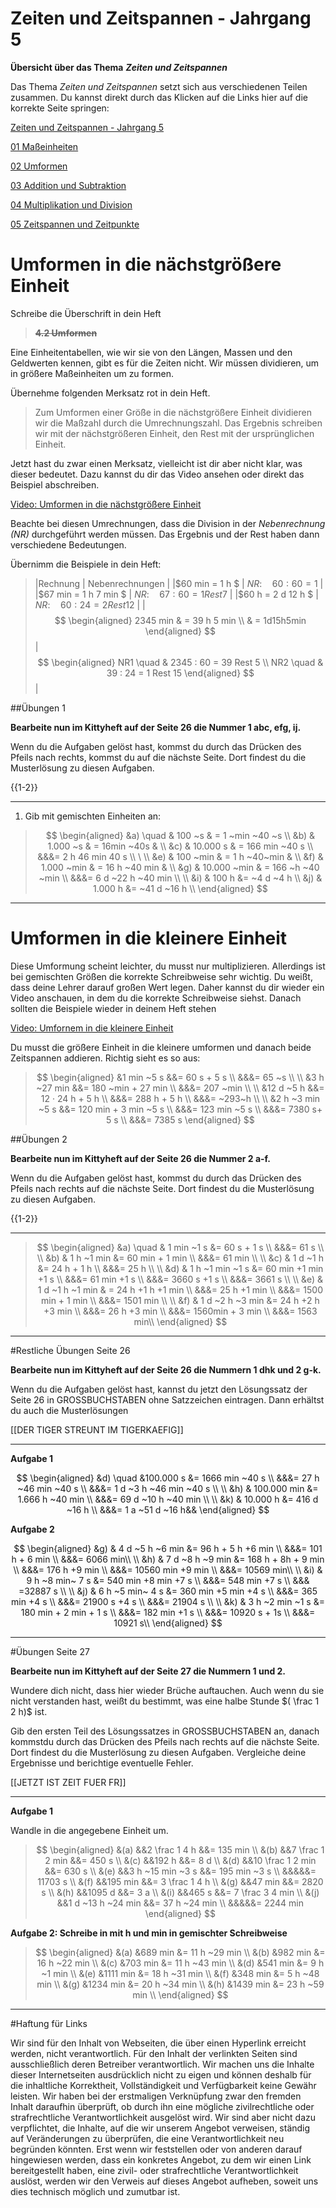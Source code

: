 <!--
author: Susanne Suckfüll
email: su-aes@masannek.de
language: de
narrator: German Female
script: url.js

View this file on https://liascript.github.io/course/?https://raw.githubusercontent.com/SUC-AES/Mathematik-5/master/2_Massen_1.md
-->

# Zeiten und Zeitspannen - Jahrgang 5


**Übersicht über das Thema** ***Zeiten und Zeitspannen***

Das Thema *Zeiten und Zeitspannen* setzt sich aus verschiedenen Teilen zusammen. Du kannst direkt durch das Klicken auf die Links hier auf die korrekte Seite springen:

[Zeiten und Zeitspannen - Jahrgang 5](https://liascript.github.io/course/?https://raw.githubusercontent.com/SUC-AES/Mathe-Webseite/master/Klasse_05/04_Zeiten_und_Zeitspannen/M-05-04-Zeiten_und_Zeitspannen.md#1)

[01 Maßeinheiten](https://liascript.github.io/course/?https://raw.githubusercontent.com/SUC-AES/Mathe-Webseite/master/Klasse_05/04_Zeiten_und_Zeitspannen/01_MaBeinheiten/M-05-04-01-MaBeinheiten.md#2)

[02 Umformen](https://liascript.github.io/course/?https://raw.githubusercontent.com/SUC-AES/Mathe-Webseite/master/Klasse_05/04_Zeiten_und_Zeitspannen/02_Umformen/M-05-04-02-Umformen.md#2)

[03 Addition und Subtraktion](https://liascript.github.io/course/?https://raw.githubusercontent.com/SUC-AES/Mathe-Webseite/master/Klasse_05/04_Zeiten_und_Zeitspannen/03_Addition_und_Subtraktion/M-05-04-03-Addition_und_Subtraktion.md#2)

[04 Multiplikation und Division](https://liascript.github.io/course/?https://raw.githubusercontent.com/SUC-AES/Mathe-Webseite/master/Klasse_05/04_Zeiten_und_Zeitspannen/04_Multiplikation_und_Division/M-05-04-04-Multiplikation_und_Division.md#1)

[05 Zeitspannen und Zeitpunkte](https://liascript.github.io/course/?https://raw.githubusercontent.com/SUC-AES/Mathe-Webseite/master/Klasse_05/04_Zeiten_und_Zeitspannen/05_Berechnen_von_Zeitdauern/M-05-04-05-Zeitspannen_und_Zeitpunkt.md#2)



# Umformen in die nächstgrößere Einheit

  Schreibe die Überschrift in dein Heft

>  **~~4.2 Umformen~~**

Eine Einheitentabellen, wie wir sie von den Längen, Massen und den Geldwerten kennen, gibt es für die Zeiten nicht. Wir müssen dividieren, um in größere Maßeinheiten um zu formen.  

Übernehme folgenden Merksatz rot in dein Heft.

> Zum Umformen einer Größe in die nächstgrößere Einheit dividieren wir die Maßzahl durch die Umrechnungszahl. Das Ergebnis schreiben wir mit der nächstgrößeren Einheit, den Rest mit der ursprünglichen Einheit.

Jetzt hast du zwar einen Merksatz, vielleicht ist dir aber nicht klar, was dieser bedeutet. Dazu kannst du dir das Video ansehen oder direkt das Beispiel abschreiben.

[Video: Umformen in die nächstgrößere Einheit](https://aesmaintalde-my.sharepoint.com/:v:/g/personal/susanne_suckfuell_aes-maintal_de/EfTLli7zT7BNuqeKLHL4eUsB8Dzm04HZGsTPW0ch5AyIvw?e=eLudyV)


Beachte bei diesen Umrechnungen, dass die Division in der *Nebenrechnung (NR)* durchgeführt werden müssen. Das Ergebnis und der Rest haben dann verschiedene Bedeutungen.

Übernimm die Beispiele in dein Heft:

> |Rechnung | Nebenrechnungen |
> |$60 min = 1 h   $         | $NR:\quad 60 : 60 = 1$ |
> |$67 min = 1 h 7 min $     | $NR:\quad 67 : 60 = 1 Rest 7$ |
> |$60 h = 2 d 12 h  $       | $NR:\quad 60 : 24 = 2 Rest 12$ |
> |$$ \begin{aligned} 2345 min & = 39 h 5 min \\ & = 1d15h5min \end{aligned} $$ | $$ \begin{aligned} NR1 \quad  & 2345 : 60 = 39 Rest 5 \\ NR2 \quad & 39 : 24 = 1 Rest 15 \end{aligned} $$  |

##Übungen 1

**Bearbeite nun im Kittyheft auf der Seite 26 die Nummer 1 abc, efg, ij.**

Wenn du die Aufgaben gelöst hast, kommst du durch das Drücken des Pfeils nach rechts, kommst du auf die nächste Seite. Dort findest du die Musterlösung zu diesen Aufgaben.

{{1-2}}
********************************


1) Gib mit gemischten Einheiten an:

> $$
\begin{aligned}
&a) \quad & 100 ~s &	= 1 ~min ~40 ~s  \\
&b) & 1.000 ~s &	= 16min ~40s & \\
&c) & 10.000 s	& = 166 min ~40 s \\ &&&= 2 h 46 min 40 s \\ \
\\
&e) & 100 ~min &	= 1 h ~40~min & \\
&f) & 1.000 ~min &	= 16 h ~40 min & \\
&g) & 10.000 ~min & = 166 ~h ~40 ~min \\ &&&= 6 d ~22 h ~40 min \\
\\
&i) & 100 h &= ~4 d ~4 h  \\
&j) & 1.000 h &= ~41 d ~16 h \\
\end{aligned}
$$

********************************

# Umformen in die kleinere Einheit

Diese Umformung scheint leichter, du musst nur multiplizieren. Allerdings ist bei gemischten Größen die korrekte Schreibweise sehr wichtig. Du weißt, dass deine Lehrer darauf großen Wert legen.  Daher kannst du dir wieder ein Video anschauen, in dem du die korrekte Schreibweise siehst. Danach sollten die Beispiele wieder in deinem Heft stehen

[Video: Umfornem in die kleinere Einheit](https://aesmaintalde-my.sharepoint.com/:v:/g/personal/susanne_suckfuell_aes-maintal_de/EcriAdwj7d5GrkW1sYmtEJgB7vk0ONGKR4ES_ERyDWXSXg?e=WUB8XW)


Du musst die größere Einheit in die kleinere umformen und danach beide Zeitspannen addieren. Richtig sieht es so aus:

> $$
\begin{aligned}
&1 min ~5 s &&= 60 s + 5 s \\ &&&= 65 ~s \\
\\
&3 h ~27 min &&= 180 ~min + 27 min \\ &&&= 207 ~min \\
\\
&12 d ~5 h &&= 12 · 24 h + 5 h \\ &&&= 288 h + 5 h \\ &&&= ~293~h \\
\\
&2 h ~3 min ~5 s &&= 120 min + 3 min ~5 s \\ &&&= 123 min ~5 s \\ &&&= 7380 s+ 5 s \\ &&&= 7385 s
\end{aligned}
$$


##Übungen 2

  **Bearbeite nun im Kittyheft auf der Seite 26 die Nummer 2 a-f.**

  Wenn du die Aufgaben gelöst hast, kommst du durch das Drücken des Pfeils nach rechts auf die nächste Seite. Dort findest du die Musterlösung zu diesen Aufgaben.

{{1-2}}
********************************

> $$
\begin{aligned}
&a) \quad & 1 min ~1 s &= 60 s + 1 s \\
&&&= 61 s \\
\\
&b) & 1 h ~1 min &= 60 min + 1 min \\
&&&= 61 min \\
\\
&c) & 1 d ~1 h &= 24 h + 1 h \\
&&&= 25 h \\
\\
&d) & 1 h ~1 min ~1 s &= 60 min +1 min +1 s \\
&&&= 61 min +1 s \\
&&&= 3660 s +1 s \\
&&&= 3661 s \\
\\
&e) & 1 d ~1 h ~1 min & = 24 h +1 h +1 min \\
&&&= 25 h +1 min \\
&&&= 1500 min + 1 min \\
&&&= 1501 min \\
\\
&f) & 1 d ~2 h ~3 min &= 24 h +2 h +3 min \\
&&&= 26 h +3 min \\
&&&= 1560min + 3 min \\
&&&= 1563 min\\
\end{aligned}
$$

********************************

#Restliche Übungen Seite 26

  **Bearbeite nun im Kittyheft auf der Seite 26 die Nummern 1 dhk und 2 g-k.**

Wenn du die Aufgaben gelöst hast, kannst du jetzt den Lösungssatz der Seite 26 in GROSSBUCHSTABEN ohne Satzzeichen eintragen. Dann erhältst du auch die Musterlösungen

[[DER TIGER STREUNT IM TIGERKAEFIG]]
********************************

**Aufgabe 1**

$$
\begin{aligned}
&d) \quad &100.000 s &= 1666 min ~40 s \\
&&&=   27 h ~46 min ~40 s \\
&&&=  1 d ~3 h ~46 min ~40 s \\
\\
&h) & 100.000 min	&= 1.666 h ~40 min \\
&&&= 69 d ~10 h ~40 min \\
\\
&k) & 10.000 h 	&= 416 d ~16 h \\
&&&= 1 a ~51 d ~16 h&&
\end{aligned}
$$

**Aufgabe 2**

$$
\begin{aligned}
&g) & 4 d ~5 h ~6 min &= 96 h + 5 h +6 min \\
&&&= 101 h + 6 min \\
&&&= 6066 min\\
\\
&h) & 7 d ~8 h ~9 min &= 168 h + 8h + 9 min \\
&&&= 176 h +9 min \\
&&&= 10560 min +9 min \\
&&&= 10569 min\\
\\
&i) & 9 h ~8 min~ 7 s &= 540 min +8 min +7 s \\
&&&= 548 min +7 s \\
&&& =32887 s \\
\\
&j) & 6 h ~5 min~ 4 s &= 360 min +5 min +4 s \\
&&&= 365 min +4 s \\
&&&= 21900 s +4 s \\
&&&= 21904 s \\
\\
&k) & 3 h ~2 min ~1 s &= 180 min + 2 min + 1 s \\
&&&= 182 min +1 s \\
&&&= 10920 s + 1s \\
&&&= 10921 s\\
\end{aligned}
$$


********************************

#Übungen Seite 27

**Bearbeite nun im Kittyheft auf der Seite 27 die Nummern 1 und 2.**

Wundere dich nicht, dass hier wieder Brüche auftauchen. Auch wenn du sie nicht verstanden hast, weißt du bestimmt, was eine halbe Stunde $( \frac 1 2 h)$ ist.

Gib den ersten Teil des Lösungssatzes in GROSSBUCHSTABEN an, danach kommstdu durch das Drücken des Pfeils nach rechts auf die nächste Seite. Dort findest du die Musterlösung zu diesen Aufgaben. Vergleiche deine Ergebnisse und berichtige eventuelle Fehler.

[[JETZT IST ZEIT FUER FR]]
********************************

**Aufgabe 1**

Wandle in die angegebene Einheit um.

> $$
\begin{aligned}
&(a) &&2 \frac 1 4 h &&= 135 min \\
&(b) &&7 \frac 1 2 min &&= 450 s \\
&(c) &&192 h &&= 8 d \\
&(d) &&10 \frac 1 2 min &&= 630 s \\
&(e) &&3 h ~15 min ~3 s &&= 195 min ~3 s \\ &&&&&= 11703 s \\
&(f) &&195 min &&= 3 \frac 1 4  h \\
&(g) &&47 min &&= 2820 s \\
&(h) &&1095 d &&= 3 a \\
&(i) &&465 s &&= 7 \frac 3 4 min \\
&(j) &&1 d ~13 h ~24 min &&= 37 h ~24 min \\ &&&&&= 2244 min
\end{aligned}
$$

**Aufgabe 2: Schreibe in mit h und min in gemischter Schreibweise**

> $$
\begin{aligned}
&(a) &689 min &= 11 h ~29 min \\
&(b) &982 min &= 16 h ~22 min \\
&(c) &703 min &= 11 h ~43 min \\
&(d) &541 min &= 9 h ~1 min \\
&(e) &1111 min &= 18 h ~31 min \\
&(f) &348 min &= 5 h ~48 min \\
&(g) &1234 min &= 20 h ~34 min \\
&(h) &1439 min &= 23 h ~59 min \\
\end{aligned}
$$



********************************



#Haftung für Links

Wir sind für den Inhalt von Webseiten, die über einen Hyperlink erreicht werden, nicht verantwortlich. Für den Inhalt der verlinkten Seiten sind ausschließlich deren Betreiber verantwortlich. Wir machen uns die Inhalte dieser Internetseiten ausdrücklich nicht zu eigen und können deshalb für die inhaltliche Korrektheit, Vollständigkeit und Verfügbarkeit keine Gewähr leisten. Wir haben bei der erstmaligen Verknüpfung zwar den fremden Inhalt daraufhin überprüft, ob durch ihn eine mögliche zivilrechtliche oder strafrechtliche Verantwortlichkeit ausgelöst wird. Wir sind aber nicht dazu verpflichtet, die Inhalte, auf die wir unserem Angebot verweisen, ständig auf Veränderungen zu überprüfen, die eine Verantwortlichkeit neu begründen könnten. Erst wenn wir feststellen oder von anderen darauf hingewiesen werden, dass ein konkretes Angebot, zu dem wir einen Link bereitgestellt haben, eine zivil- oder strafrechtliche Verantwortlichkeit auslöst, werden wir den Verweis auf dieses Angebot aufheben, soweit uns dies technisch möglich und zumutbar ist.
